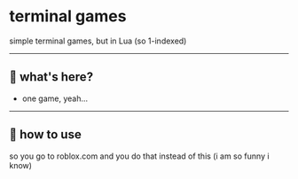 # terminal games

simple terminal games, but in Lua (so 1-indexed)

---

## 🤔 what's here?

- one game, yeah...

---

## 🚀 how to use

so you go to roblox.com and you do that instead of this (i am so funny i know)
